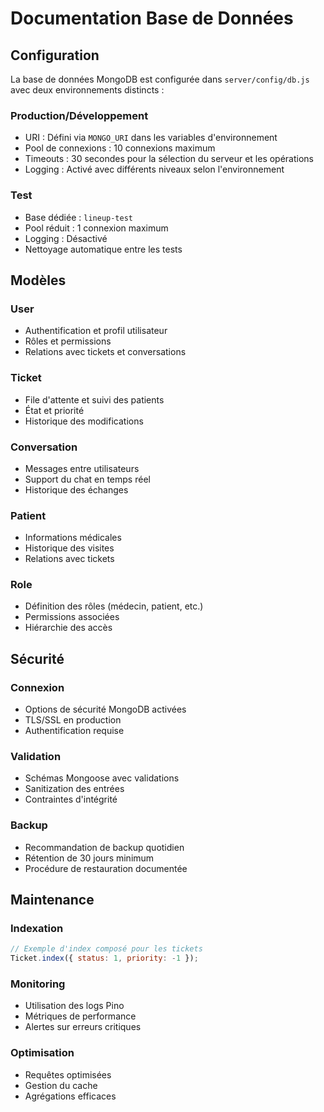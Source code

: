 # Documentation Base de Données

## Configuration

La base de données MongoDB est configurée dans `server/config/db.js` avec deux environnements distincts :

### Production/Développement

- URI : Défini via `MONGO_URI` dans les variables d'environnement
- Pool de connexions : 10 connexions maximum
- Timeouts : 30 secondes pour la sélection du serveur et les opérations
- Logging : Activé avec différents niveaux selon l'environnement

### Test

- Base dédiée : `lineup-test`
- Pool réduit : 1 connexion maximum
- Logging : Désactivé
- Nettoyage automatique entre les tests

## Modèles

### User

- Authentification et profil utilisateur
- Rôles et permissions
- Relations avec tickets et conversations

### Ticket

- File d'attente et suivi des patients
- État et priorité
- Historique des modifications

### Conversation

- Messages entre utilisateurs
- Support du chat en temps réel
- Historique des échanges

### Patient

- Informations médicales
- Historique des visites
- Relations avec tickets

### Role

- Définition des rôles (médecin, patient, etc.)
- Permissions associées
- Hiérarchie des accès

## Sécurité

### Connexion

- Options de sécurité MongoDB activées
- TLS/SSL en production
- Authentification requise

### Validation

- Schémas Mongoose avec validations
- Sanitization des entrées
- Contraintes d'intégrité

### Backup

- Recommandation de backup quotidien
- Rétention de 30 jours minimum
- Procédure de restauration documentée

## Maintenance

### Indexation

```javascript
// Exemple d'index composé pour les tickets
Ticket.index({ status: 1, priority: -1 });
```

### Monitoring

- Utilisation des logs Pino
- Métriques de performance
- Alertes sur erreurs critiques

### Optimisation

- Requêtes optimisées
- Gestion du cache
- Agrégations efficaces
